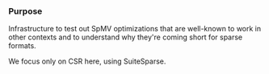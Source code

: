 ### Purpose
Infrastructure to test out SpMV optimizations that are well-known to
work in other contexts and to understand why they're coming short
for sparse formats.

We focus only on CSR here, using SuiteSparse.
